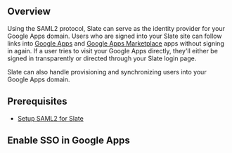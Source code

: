 ## Overview
Using the SAML2 protocol, Slate can serve as the identity provider for your Google Apps domain. Users
who are signed into your Slate site can follow links into [Google Apps](http://www.google.com/enterprise/apps/education/)
and [Google Apps Marketplace](https://www.google.com/enterprise/marketplace/home/apps/?pli=1) apps without signing
in again. If a user tries to visit your Google Apps directly, they'll either be signed in transparently or directed
through your Slate login page.

Slate can also handle provisioning and synchronizing users into your Google Apps domain.

## Prerequisites
- [Setup SAML2 for Slate](general/saml2)

## Enable SSO in Google Apps
